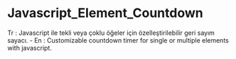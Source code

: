 # Javascript_Element_Countdown
Tr : Javascript ile tekli veya çoklu öğeler için özelleştirilebilir geri sayım sayacı. - En : Customizable countdown timer for single or multiple elements with javascript.

